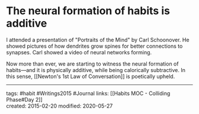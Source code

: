 # The neural formation of habits is additive 
I attended a presentation of "Portraits of the Mind" by Carl Schoonover. He showed pictures of how dendrites grow spines for better connections to synapses. Carl showed a video of neural networks forming. 

Now more than ever, we are starting to witness the neural formation of habits—and it is physically additive, while being calorically subtractive. In this sense, [[Newton's 1st Law of Conversation]] is poetically upheld.

---
tags: #habit #Writings2015 #Journal
links: [[Habits MOC - Colliding Phase#Day 2]]  
created: 2015-02-20
modified: 2020-05-27